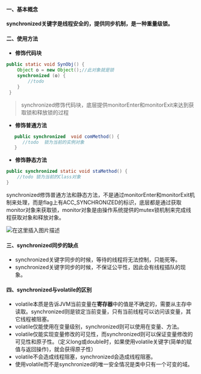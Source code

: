 #### 一、基本概念

**synchronized关键字是线程安全的，提供同步机制，是一种重量级锁。**

#### 二、使用方法

- **修饰代码块**

```java
public static void SynObj() {
    Object o = new Object();//此对象就是锁
    synchronized (o) {
    	//todo
    }
 }
```

>  synchronized修饰代码块，底层提供monitorEnter和monitorExit来达到获取锁和释放锁的过程

- **修饰普通方法**

```java
   public synchronized  void comMethod() {
      //todo  锁为当前的实例对象
   }
```

- **修饰静态方法**

```java
public synchronized static void staMethod() {
	//todo 锁为当前的Class对象
} 
```

synchronized修饰普通方法和静态方法，不是通过monitorEnter和monitorExit机制来处理，而是flag上有ACC_SYNCHRONIZED的标识，底层都是通过获取monitor对象来获取锁，monitor对象是由操作系统提供的mutex锁机制来完成线程获取对象和释放对象。

![在这里插入图片描述](https://img-blog.csdnimg.cn/2019042311272295.jpeg?x-oss-process=image/watermark,type_ZmFuZ3poZW5naGVpdGk,shadow_10,text_aHR0cHM6Ly9ibG9nLmNzZG4ubmV0L3NzcHVkZGluZw==,size_16,color_FFFFFF,t_70)

#### 三、synchronized同步的缺点

- synchronized关键字同步的时候，等待的线程将无法控制，只能死等。
- synchronized关键字同步的时候，不保证公平性，因此会有线程插队的现象。

#### 四、synchronized与volatile的区别

- volatile本质是告诉JVM当前变量在**寄存器**中的值是不确定的，需要从主存中读取。synchronized则是锁定当前变量，只有当前线程可以访问该变量，其它线程被阻塞。
- volatile仅能使用在变量级别，synchronized则可以使用在变量、方法。
- volatile仅能实现变量修改的可见性，而synchronized则可以保证变量修改的可见性和原子性。（定义long或double时，如果使用volatile关键字(简单的赋值与返回操作)，就会获得原子性）
- volatile不会造成线程阻塞，synchronized会造成线程阻塞。
- 使用volatile而不是synchronized的唯一安全情况是类中只有一个可变的域。

